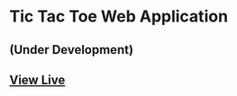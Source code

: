 # Tic Tac Toe Web Application

## (Under Development)

## <a href="https://codequillcrafts.github.io/Tic-Tac-Toe" target=_blank>View Live</a>
